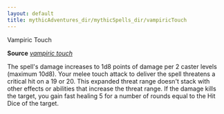 ```yaml
---
layout: default
title: mythicAdventures_dir/mythicSpells_dir/vampiricTouch
---
```

Vampiric Touch

**Source** [_vampiric touch_](../../spells_dir/vampiricTouch#_vampiric-touch)

The spell's damage increases to 1d8 points of damage per 2 caster levels (maximum 10d8). Your melee touch attack to deliver the spell threatens a critical hit on a 19 or 20. This expanded threat range doesn't stack with other effects or abilities that increase the threat range. If the damage kills the target, you gain fast healing 5 for a number of rounds equal to the Hit Dice of the target.

